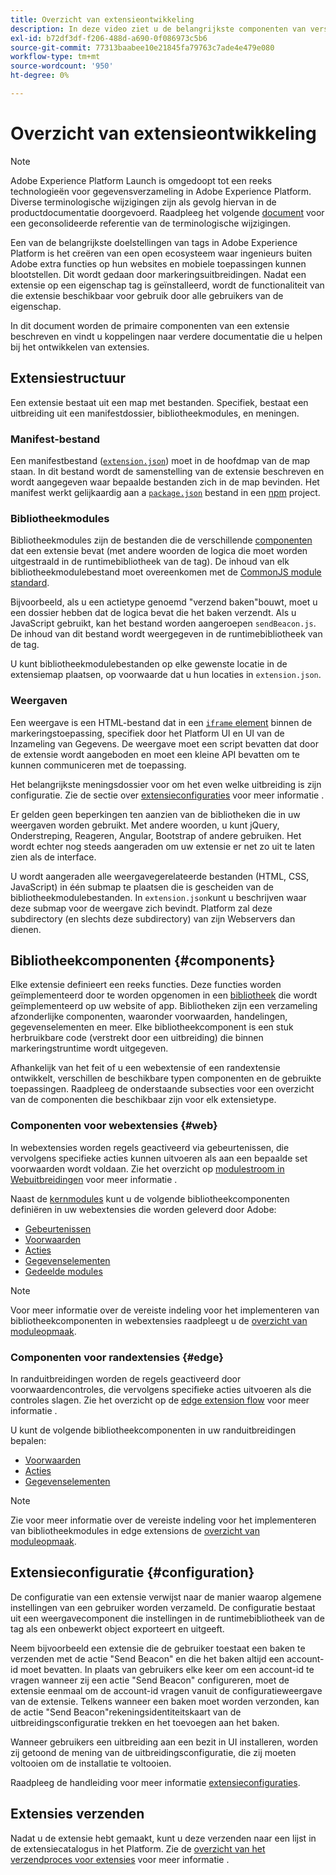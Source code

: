 ```yaml
---
title: Overzicht van extensieontwikkeling
description: In deze video ziet u de belangrijkste componenten van verschillende extensietypen en het ontwikkelingsproces voor extensies in Adobe Experience Platform.
exl-id: b72df3df-f206-488d-a690-0f086973c5b6
source-git-commit: 77313baabee10e21845fa79763c7ade4e479e080
workflow-type: tm+mt
source-wordcount: '950'
ht-degree: 0%

---
```


# Overzicht van extensieontwikkeling

>[!NOTE]
>
>Adobe Experience Platform Launch is omgedoopt tot een reeks technologieën voor gegevensverzameling in Adobe Experience Platform. Diverse terminologische wijzigingen zijn als gevolg hiervan in de productdocumentatie doorgevoerd. Raadpleeg het volgende [document](../term-updates.md) voor een geconsolideerde referentie van de terminologische wijzigingen.

Een van de belangrijkste doelstellingen van tags in Adobe Experience Platform is het creëren van een open ecosysteem waar ingenieurs buiten Adobe extra functies op hun websites en mobiele toepassingen kunnen blootstellen. Dit wordt gedaan door markeringsuitbreidingen. Nadat een extensie op een eigenschap tag is geïnstalleerd, wordt de functionaliteit van die extensie beschikbaar voor gebruik door alle gebruikers van de eigenschap.

In dit document worden de primaire componenten van een extensie beschreven en vindt u koppelingen naar verdere documentatie die u helpen bij het ontwikkelen van extensies.

## Extensiestructuur

Een extensie bestaat uit een map met bestanden. Specifiek, bestaat een uitbreiding uit een manifestdossier, bibliotheekmodules, en meningen.

### Manifest-bestand

Een manifestbestand ([`extension.json`](./manifest.md)) moet in de hoofdmap van de map staan. In dit bestand wordt de samenstelling van de extensie beschreven en wordt aangegeven waar bepaalde bestanden zich in de map bevinden. Het manifest werkt gelijkaardig aan a [`package.json`](https://docs.npmjs.com/files/package.json) bestand in een [npm](https://www.npmjs.com/) project.

### Bibliotheekmodules

Bibliotheekmodules zijn de bestanden die de verschillende [componenten](#components) dat een extensie bevat (met andere woorden de logica die moet worden uitgestraald in de runtimebibliotheek van de tag). De inhoud van elk bibliotheekmodulebestand moet overeenkomen met de [CommonJS module standard](https://nodejs.org/api/modules.html#modules-commonjs-modules).

Bijvoorbeeld, als u een actietype genoemd &quot;verzend baken&quot;bouwt, moet u een dossier hebben dat de logica bevat die het baken verzendt. Als u JavaScript gebruikt, kan het bestand worden aangeroepen `sendBeacon.js`. De inhoud van dit bestand wordt weergegeven in de runtimebibliotheek van de tag.

U kunt bibliotheekmodulebestanden op elke gewenste locatie in de extensiemap plaatsen, op voorwaarde dat u hun locaties in `extension.json`.

### Weergaven

Een weergave is een HTML-bestand dat in een [`iframe` element](https://developer.mozilla.org/en-US/docs/Web/HTML/Element/iframe) binnen de markeringstoepassing, specifiek door het Platform UI en UI van de Inzameling van Gegevens. De weergave moet een script bevatten dat door de extensie wordt aangeboden en moet een kleine API bevatten om te kunnen communiceren met de toepassing.

Het belangrijkste meningsdossier voor om het even welke uitbreiding is zijn configuratie. Zie de sectie over [extensieconfiguraties](#configuration) voor meer informatie .

Er gelden geen beperkingen ten aanzien van de bibliotheken die in uw weergaven worden gebruikt. Met andere woorden, u kunt jQuery, Onderstreping, Reageren, Angular, Bootstrap of andere gebruiken. Het wordt echter nog steeds aangeraden om uw extensie er net zo uit te laten zien als de interface.

U wordt aangeraden alle weergavegerelateerde bestanden (HTML, CSS, JavaScript) in één submap te plaatsen die is gescheiden van de bibliotheekmodulebestanden. In `extension.json`kunt u beschrijven waar deze submap voor de weergave zich bevindt. Platform zal deze subdirectory (en slechts deze subdirectory) van zijn Webservers dan dienen.

## Bibliotheekcomponenten {#components}

Elke extensie definieert een reeks functies. Deze functies worden geïmplementeerd door te worden opgenomen in een [bibliotheek](../ui/publishing/libraries.md) die wordt geïmplementeerd op uw website of app. Bibliotheken zijn een verzameling afzonderlijke componenten, waaronder voorwaarden, handelingen, gegevenselementen en meer. Elke bibliotheekcomponent is een stuk herbruikbare code (verstrekt door een uitbreiding) die binnen markeringstruntime wordt uitgegeven.

Afhankelijk van het feit of u een webextensie of een randextensie ontwikkelt, verschillen de beschikbare typen componenten en de gebruikte toepassingen. Raadpleeg de onderstaande subsecties voor een overzicht van de componenten die beschikbaar zijn voor elk extensietype.

### Componenten voor webextensies {#web}

In webextensies worden regels geactiveerd via gebeurtenissen, die vervolgens specifieke acties kunnen uitvoeren als aan een bepaalde set voorwaarden wordt voldaan. Zie het overzicht op [modulestroom in Webuitbreidingen](./web/flow.md) voor meer informatie .

Naast de [kernmodules](./web/core.md) kunt u de volgende bibliotheekcomponenten definiëren in uw webextensies die worden geleverd door Adobe:

* [Gebeurtenissen](./web/event-types.md)
* [Voorwaarden](./web/condition-types.md)
* [Acties](./web/action-types.md)
* [Gegevenselementen](./web/data-element-types.md)
* [Gedeelde modules](./web/shared.md)

>[!NOTE]
>
>Voor meer informatie over de vereiste indeling voor het implementeren van bibliotheekcomponenten in webextensies raadpleegt u de [overzicht van moduleopmaak](./web/format.md).

### Componenten voor randextensies {#edge}

In randuitbreidingen worden de regels geactiveerd door voorwaardencontroles, die vervolgens specifieke acties uitvoeren als die controles slagen. Zie het overzicht op de [edge extension flow](./edge/flow.md) voor meer informatie .

U kunt de volgende bibliotheekcomponenten in uw randuitbreidingen bepalen:

* [Voorwaarden](./edge/condition-types.md)
* [Acties](./edge/action-types.md)
* [Gegevenselementen](./edge/data-element-types.md)

>[!NOTE]
>
>Zie voor meer informatie over de vereiste indeling voor het implementeren van bibliotheekmodules in edge extensions de [overzicht van moduleopmaak](./edge/format.md).

## Extensieconfiguratie {#configuration}

De configuratie van een extensie verwijst naar de manier waarop algemene instellingen van een gebruiker worden verzameld. De configuratie bestaat uit een weergavecomponent die instellingen in de runtimebibliotheek van de tag als een onbewerkt object exporteert en uitgeeft.

Neem bijvoorbeeld een extensie die de gebruiker toestaat een baken te verzenden met de actie &quot;Send Beacon&quot; en die het baken altijd een account-id moet bevatten. In plaats van gebruikers elke keer om een account-id te vragen wanneer zij een actie &quot;Send Beacon&quot; configureren, moet de extensie eenmaal om de account-id vragen vanuit de configuratieweergave van de extensie. Telkens wanneer een baken moet worden verzonden, kan de actie &quot;Send Beacon&quot;rekeningsidentiteitskaart van de uitbreidingsconfiguratie trekken en het toevoegen aan het baken.

Wanneer gebruikers een uitbreiding aan een bezit in UI installeren, worden zij getoond de mening van de uitbreidingsconfiguratie, die zij moeten voltooien om de installatie te voltooien.

Raadpleeg de handleiding voor meer informatie [extensieconfiguraties](./configuration.md).

## Extensies verzenden

Nadat u de extensie hebt gemaakt, kunt u deze verzenden naar een lijst in de extensiecatalogus in het Platform. Zie de [overzicht van het verzendproces voor extensies](./submit/overview.md) voor meer informatie .
